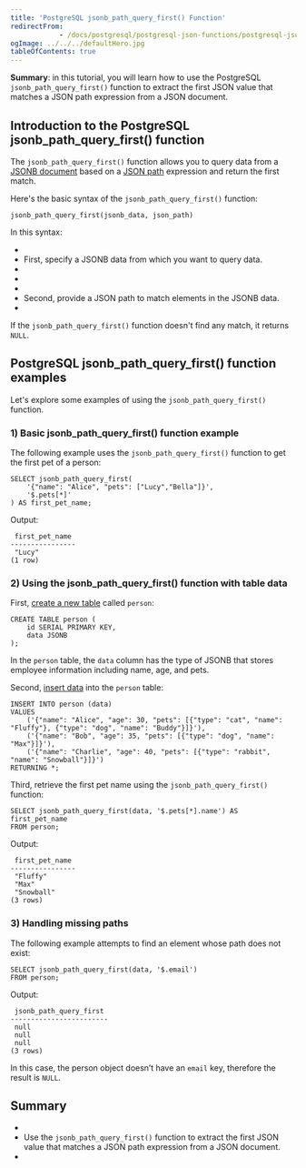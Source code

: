 ```yaml
---
title: 'PostgreSQL jsonb_path_query_first() Function'
redirectFrom: 
            - /docs/postgresql/postgresql-json-functions/postgresql-jsonb_path_query_first/
ogImage: ../../../defaultHero.jpg
tableOfContents: true
---
```



**Summary**: in this tutorial, you will learn how to use the PostgreSQL `jsonb_path_query_first()` function to extract the first JSON value that matches a JSON path expression from a JSON document.





## Introduction to the PostgreSQL jsonb_path_query_first() function





The `jsonb_path_query_first()` function allows you to query data from a [JSONB document](/docs/postgresql/postgresql-json/) based on a [JSON path](https://www.postgresqltutorial.com/postgresql-json-functions/postgresql-json-path) expression and return the first match.





Here's the basic syntax of the `jsonb_path_query_first()` function:





```
jsonb_path_query_first(jsonb_data, json_path)
```





In this syntax:





- 
- First, specify a JSONB data from which you want to query data.
- 
-
- 
- Second, provide a JSON path to match elements in the JSONB data.
- 





If the `jsonb_path_query_first()` function doesn't find any match, it returns `NULL`.





## PostgreSQL jsonb_path_query_first() function examples





Let's explore some examples of using the `jsonb_path_query_first()` function.





### 1) Basic jsonb_path_query_first() function example





The following example uses the `jsonb_path_query_first()` function to get the first pet of a person:





```
SELECT jsonb_path_query_first(
    '{"name": "Alice", "pets": ["Lucy","Bella"]}',
    '$.pets[*]'
) AS first_pet_name;
```





Output:





```
 first_pet_name
----------------
 "Lucy"
(1 row)
```





### 2) Using the jsonb_path_query_first() function with table data





First, [create a new table](/docs/postgresql/postgresql-create-table) called `person`:





```
CREATE TABLE person (
    id SERIAL PRIMARY KEY,
    data JSONB
);
```





In the `person` table, the `data` column has the type of JSONB that stores employee information including name, age, and pets.





Second, [insert data](/docs/postgresql/postgresql-insert-multiple-rows) into the `person` table:





```
INSERT INTO person (data)
VALUES
    ('{"name": "Alice", "age": 30, "pets": [{"type": "cat", "name": "Fluffy"}, {"type": "dog", "name": "Buddy"}]}'),
    ('{"name": "Bob", "age": 35, "pets": [{"type": "dog", "name": "Max"}]}'),
    ('{"name": "Charlie", "age": 40, "pets": [{"type": "rabbit", "name": "Snowball"}]}')
RETURNING *;
```





Third, retrieve the first pet name using the `jsonb_path_query_first()` function:





```
SELECT jsonb_path_query_first(data, '$.pets[*].name') AS first_pet_name
FROM person;
```





Output:





```
 first_pet_name
----------------
 "Fluffy"
 "Max"
 "Snowball"
(3 rows)
```





### 3) Handling missing paths





The following example attempts to find an element whose path does not exist:





```
SELECT jsonb_path_query_first(data, '$.email')
FROM person;
```





Output:





```
 jsonb_path_query_first
------------------------
 null
 null
 null
(3 rows)
```





In this case, the person object doesn’t have an `email` key, therefore the result is `NULL`.





## Summary





- 
- Use the `jsonb_path_query_first()` function to extract the first JSON value that matches a JSON path expression from a JSON document.
- 


